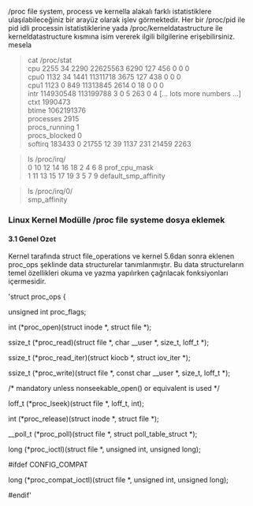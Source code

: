 /proc file system, process ve kernella alakalı farklı istatistiklere ulaşılabileceğiniz bir arayüz
olarak işlev görmektedir. Her bir /proc/pid ile pid idli processin istatistiklerine yada /proc/kerneldatastructure ile kerneldatastructure kısmına isim vererek ilgili bilgilerine erişebilirsiniz. mesela

> cat /proc/stat <br>
cpu 2255 34 2290 22625563 6290 127 456 0 0 0 <br>
cpu0 1132 34 1441 11311718 3675 127 438 0 0 0 <br>
cpu1 1123 0 849 11313845 2614 0 18 0 0 0 <br>
intr 114930548 113199788 3 0 5 263 0 4 [... lots more numbers ...] <br>
ctxt 1990473 <br>
btime 1062191376 <br>
processes 2915 <br>
procs_running 1 <br>
procs_blocked 0 <br>
softirq 183433 0 21755 12 39 1137 231 21459 2263 

> ls /proc/irq/ <br>
0 10 12 14 16 18 2 4 6 8 prof_cpu_mask <br>
1 11 13 15 17 19 3 5 7 9 default_smp_affinity <br>

> ls /proc/irq/0/ <br>
smp_affinity <br>

<h3>Linux Kernel Modülle /proc file systeme dosya eklemek</h3> 

<h4>3.1 Genel Ozet</h4>

Kernel tarafında struct file_operations ve kernel 5.6dan sonra eklenen proc_ops şeklinde data structurelar tanımlanmıştır. Bu data structureların temel özellikleri okuma ve yazma yapılırken çağrılacak fonksiyonları içermesidir.

'struct proc_ops {

unsigned int proc_flags;

int (*proc_open)(struct inode *, struct file *);

ssize_t (*proc_read)(struct file *, char __user *, size_t, loff_t *);

ssize_t (*proc_read_iter)(struct kiocb *, struct iov_iter *);

ssize_t (*proc_write)(struct file *, const char __user *, size_t, loff_t *);

/* mandatory unless nonseekable_open() or equivalent is used */

loff_t (*proc_lseek)(struct file *, loff_t, int);

int (*proc_release)(struct inode *, struct file *);

__poll_t (*proc_poll)(struct file *, struct poll_table_struct *);

long (*proc_ioctl)(struct file *, unsigned int, unsigned long);

#ifdef CONFIG_COMPAT

long (*proc_compat_ioctl)(struct file *, unsigned int, unsigned long);

#endif'
